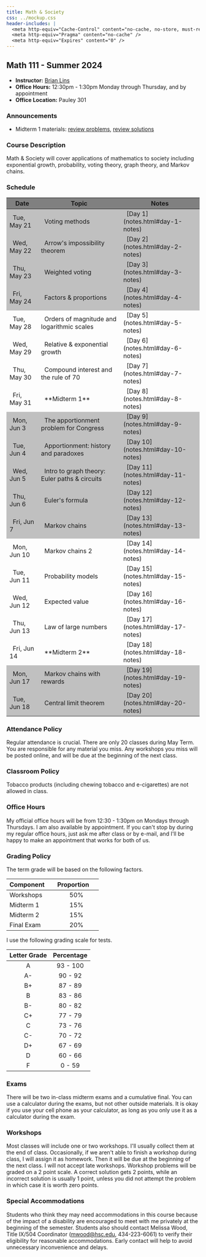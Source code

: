 ```yaml
---
title: Math & Society
css: ../mockup.css
header-includes: |
  <meta http-equiv="Cache-Control" content="no-cache, no-store, must-revalidate" />
  <meta http-equiv="Pragma" content="no-cache" />
  <meta http-equiv="Expires" content="0" />
---
```


## Math 111 - Summer 2024

* **Instructor:** [Brian Lins](https://bclins.github.io) 
* **Office Hours:** 12:30pm - 1:30pm Monday through Thursday, and by appointment
* **Office Location:** Pauley 301

### Announcements

* Midterm 1 materials: [review problems](midterm1review.pdf), [review solutions](midterm1reviewSolutions.pdf)
 
### Course Description

Math & Society will cover applications of mathematics to society including exponential growth, probability, voting theory, graph theory, and Markov chains.  

### Schedule 

<table>
<thead>
<tr style="background-color:gray"><th> &nbsp; Date &nbsp; </th><th> &nbsp; Topic &nbsp; </th><th> &nbsp; Notes &nbsp; </th></tr>
</thead>
<tbody>
<tr style="background-color: silver"><td>&nbsp; Tue, May 21 &nbsp; </td><td> &nbsp; Voting methods                                </td><td> &nbsp; [Day 1](notes.html#day-1-notes) &nbsp; </td></tr>  
<tr style="background-color: silver"><td>&nbsp; Wed, May 22 &nbsp; </td><td> &nbsp; Arrow's impossibility theorem                 </td><td> &nbsp; [Day 2](notes.html#day-2-notes) &nbsp; </td></tr>  
<tr style="background-color: silver"><td>&nbsp; Thu, May 23 &nbsp; </td><td> &nbsp; Weighted voting                               </td><td> &nbsp; [Day 3](notes.html#day-3-notes) &nbsp; </td></tr>  
<tr style="background-color: silver"><td>&nbsp; Fri, May 24 &nbsp; </td><td> &nbsp; Factors & proportions                         </td><td> &nbsp; [Day 4](notes.html#day-4-notes) &nbsp; </td></tr>  
<tr style="                        "><td>&nbsp; Tue, May 28 &nbsp; </td><td> &nbsp; Orders of magnitude and logarithmic scales &nbsp;           </td><td> &nbsp; [Day 5](notes.html#day-5-notes) &nbsp; </td></tr>  
<tr style="                        "><td>&nbsp; Wed, May 29 &nbsp; </td><td> &nbsp; Relative & exponential growth                            </td><td> &nbsp; [Day 6](notes.html#day-6-notes) &nbsp; </td></tr>  
<tr style="                        "><td>&nbsp; Thu, May 30 &nbsp; </td><td> &nbsp; Compound interest and the rule of 70                                </td><td> &nbsp; [Day 7](notes.html#day-7-notes) &nbsp; </td></tr>  
<tr style="                        "><td>&nbsp; Fri, May 31 &nbsp; </td><td> &nbsp; **Midterm 1**                                 </td><td> &nbsp; [Day 8](notes.html#day-8-notes) &nbsp; </td></tr>  
<tr style="background-color: silver"><td>&nbsp; Mon, Jun 3  &nbsp; </td><td> &nbsp; The apportionment problem for Congress &nbsp; </td><td> &nbsp; [Day 9](notes.html#day-9-notes) &nbsp; </td></tr>  
<tr style="background-color: silver"><td>&nbsp; Tue, Jun 4  &nbsp; </td><td> &nbsp; Apportionment: history and paradoxes    </td><td> &nbsp; [Day 10](notes.html#day-10-notes) &nbsp; </td></tr>  
<tr style="background-color: silver"><td>&nbsp; Wed, Jun 5  &nbsp; </td><td> &nbsp; Intro to graph theory: Euler paths & circuits              </td><td> &nbsp; [Day 11](notes.html#day-11-notes) &nbsp; </td></tr>  
<tr style="background-color: silver"><td>&nbsp; Thu, Jun 6  &nbsp; </td><td> &nbsp; Euler's formula               </td><td> &nbsp; [Day 12](notes.html#day-12-notes) &nbsp; </td></tr>  
<tr style="background-color: silver"><td>&nbsp; Fri, Jun 7  &nbsp; </td><td> &nbsp; Markov chains                 </td><td> &nbsp; [Day 13](notes.html#day-13-notes) &nbsp; </td></tr>  
<tr style="                        "><td>&nbsp; Mon, Jun 10 &nbsp; </td><td> &nbsp; Markov chains 2               </td><td> &nbsp; [Day 14](notes.html#day-14-notes) &nbsp; </td></tr>  
<tr style="                        "><td>&nbsp; Tue, Jun 11 &nbsp; </td><td> &nbsp; Probability models            </td><td> &nbsp; [Day 15](notes.html#day-15-notes) &nbsp; </td></tr>  
<tr style="                        "><td>&nbsp; Wed, Jun 12 &nbsp; </td><td> &nbsp; Expected value                </td><td> &nbsp; [Day 16](notes.html#day-16-notes) &nbsp; </td></tr>  
<tr style="                        "><td>&nbsp; Thu, Jun 13 &nbsp; </td><td> &nbsp; Law of large numbers          </td><td> &nbsp; [Day 17](notes.html#day-17-notes) &nbsp; </td></tr>  
<tr style="                        "><td>&nbsp; Fri, Jun 14 &nbsp; </td><td> &nbsp; **Midterm 2**                 </td><td> &nbsp; [Day 18](notes.html#day-18-notes) &nbsp; </td></tr>  
<tr style="background-color: silver"><td>&nbsp; Mon, Jun 17 &nbsp; </td><td> &nbsp; Markov chains with rewards    </td><td> &nbsp; [Day 19](notes.html#day-19-notes) &nbsp; </td></tr>  
<tr style="background-color: silver"><td>&nbsp; Tue, Jun 18 &nbsp; </td><td> &nbsp; Central limit theorem         </td><td> &nbsp; [Day 20](notes.html#day-20-notes) &nbsp; </td></tr>  
</tbody>
</table>



### Attendance Policy

Regular attendance is crucial. There are only 20 classes during May Term.  You are responsible for any material you miss.  Any workshops you miss will be posted online, and will be due at the beginning of the next class.   

### Classroom Policy

Tobacco products (including chewing tobacco and e-cigarettes) are not allowed in class.


### Office Hours

My official office hours will be from 12:30 - 1:30pm on Mondays through Thursdays.  I am also available by appointment. If you can't stop by during my regular office hours, just ask me after class or by e-mail, and I'll be happy to make an appointment that works for both of us.  

### Grading Policy

The term grade will be based on the following factors.

| Component &nbsp; &nbsp;  | Proportion  &nbsp; &nbsp;|
| :--- | :---: |
| Workshops | 50% |
| Midterm 1 | 15% | 
| Midterm 2 | 15% | 
| Final Exam | 20% |  

I use the following grading scale for tests. 

| Letter Grade | Percentage |
| :---: | :---: | 
| A | 93 - 100 |
| A- | 90 - 92 |
| B+ | 87 - 89 |
| B | 83 - 86 | 
| B- | 80 - 82 | 
| C+ | 77 - 79 | 
| C | 73 - 76 | 
| C- | 70 - 72 | 
| D+ | 67 - 69 |
| D | 60 - 66 | 
| F | 0 - 59 |

<!--
| Letter Grade | A | A- | B+ | B | B- | C+ | C | C- | D+ | D | F |
| :---------- | :---: | :---: | :---: | :---: | :---: | :---: | :---: | :---: | :---: | :---: | :---: |
| Percentage | 93 | 90 | 87 | 83 | 80 | 77 | 73 | 70 | 67 | 60 | - |
-->


</details>

### Exams

There will be two in-class midterm exams and a cumulative final. You can use a calculator during the exams, but not other outside materials.  It is okay if you use your cell phone as your calculator, as long as you only use it as a calculator during the exam.  

### Workshops

Most classes will include one or two workshops.  I'll usually collect them at the end of class.  Occasionally, if we aren't able to finish a workshop during class, I will assign it as homework.  Then it will be due at the beginning of the next class.  I will not accept late workshops.  Workshop problems will be graded on a 2 point scale.  A correct solution gets 2 points, while an incorrect solution is usually 1 point, unless you did not attempt the problem in which case it is worth zero points. 

### Special Accommodations

Students who think they may need accommodations in this course because of the impact of a disability are encouraged to meet with me privately at the beginning of the semester. Students also should contact Melissa Wood, Title IX/504 Coordinator (mwood@hsc.edu, 434-223-6061) to verify their eligibility for reasonable accommodations. Early contact will help to avoid unnecessary inconvenience and delays.


<br>
<br>
<br>
<br>
<br>
<br>
<br>
<br>
